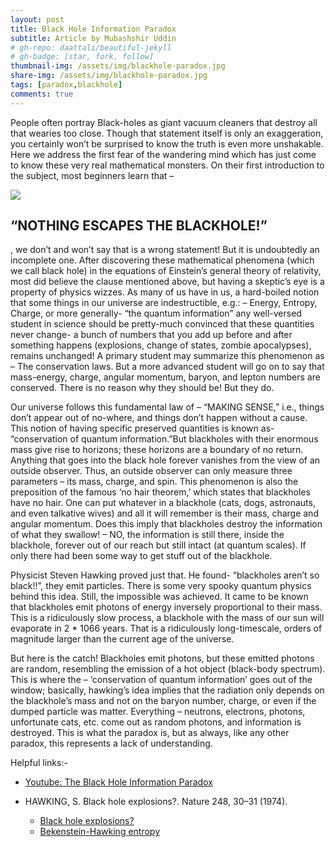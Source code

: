 ```yaml
---
layout: post
title: Black Hole Information Paradox
subtitle: Article by Mubashshir Uddin
# gh-repo: daattali/beautiful-jekyll
# gh-badge: [star, fork, follow]
thumbnail-img: /assets/img/blackhole-paradox.jpg
share-img: /assets/img/blackhole-paradox.jpg
tags: [paradox,blackhole]
comments: true
---
```


People often portray Black-holes as giant vacuum cleaners that destroy all that wearies too close. Though that statement itself is only an exaggeration, you certainly won’t be surprised to know the truth is even more unshakable. Here we address the first fear of the wandering mind which has just come to know these very real mathematical monsters. On their first introduction to the subject, most beginners learn that –

<img src="{{ site.baseurl }}/assets/img/blackhole-paradox.jpg" class="center">

## “NOTHING ESCAPES THE BLACKHOLE!”


, we don’t and won’t say that is a wrong statement! But it is undoubtedly an incomplete one. After discovering these mathematical phenomena (which we call black hole) in the equations of Einstein’s general theory of relativity, most did believe the clause mentioned above, but having a skeptic’s eye is a property of physics wizzes. As many of us have in us, a hard-boiled notion that some things in our universe are indestructible, e.g.: – Energy, Entropy, Charge, or more generally- “the quantum information” any well-versed student in science should be pretty-much convinced that these quantities never change- a bunch of numbers that you add up before and after something happens (explosions, change of states, zombie apocalypses), remains unchanged! A primary student may summarize this phenomenon as – The conservation laws. But a more advanced student will go on to say that mass-energy, charge, angular momentum, baryon, and lepton numbers are conserved. There is no reason why they should be! But they do.

Our universe follows this fundamental law of – “MAKING SENSE,” i.e., things don’t appear out of no-where, and things don’t happen without a cause. This notion of having specific preserved quantities is known as- “conservation of quantum information.”But blackholes with their enormous mass give rise to horizons; these horizons are a boundary of no return. Anything that goes into the black hole forever vanishes from the view of an outside observer. Thus, an outside observer can only measure three parameters – its mass, charge, and spin. This phenomenon is also the preposition of the famous ‘no hair theorem,’ which states that blackholes have no hair. One can put whatever in a blackhole (cats, dogs, astronauts, and even talkative wives) and all it will remember is their mass, charge and angular momentum. Does this imply that blackholes destroy the information of what they swallow! – NO, the information is still there, inside the blackhole, forever out of our reach but still intact (at quantum scales). If only there had been some way to get stuff out of the blackhole.

Physicist Steven Hawking proved just that. He found- “blackholes aren’t so black!!”, they emit particles. There is some very spooky quantum physics behind this idea. Still, the impossible was achieved. It came to be known that blackholes emit photons of energy inversely proportional to their mass. This is a ridiculously slow process, a blackhole with the mass of our sun will evaporate in 2 * 1066 years. That is a ridiculously long-timescale, orders of magnitude larger than the current age of the universe.

But here is the catch! Blackholes emit photons, but these emitted photons are random, resembling the emission of a hot object (black-body spectrum). This is where the – ‘conservation of quantum information’ goes out of the window; basically, hawking’s idea implies that the radiation only depends on the blackhole’s mass and not on the baryon number, charge, or even if the dumped particle was matter. Everything – neutrons, electrons, photons, unfortunate cats, etc. come out as random photons, and information is destroyed. This is what the paradox is, but as always, like any other paradox, this represents a lack of understanding.

Helpful links:- 

- [Youtube: The Black Hole Information Paradox](https://youtu.be/9XkHBmE-N34)

- HAWKING, S. Black hole explosions?. Nature 248, 30–31 (1974). 
  - [Black hole explosions?](https://doi.org/10.1038/248030a0) 
  - [Bekenstein-Hawking entropy](http://dx.doi.org/10.4249/scholarpedia.7375)
